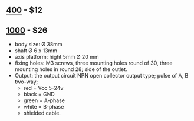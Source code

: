 
## [400](https://www.aliexpress.com/item/Free-Shipping-1pcx-Incremental-optical-rotary-encoder-400-pulse/1212996005.html) - $12

## [1000](https://www.aliexpress.com/item/Photoelectric-rotary-encoder-1000-pulse-1000-line-AB-two-phase-5-24V-with-coupling-1000P-R/32823981111.html) - $26

  * body size: Ø 38mm
  * shaft Ø 6 x 13mm
  * axis platform: hight 5mm Ø 20 mm
  * fixing holes: M3 screws, three mounting holes round of 30, three mounting holes in round 28; side of the outlet.
  * Output: the output circuit NPN open collector output type; pulse of A, B two-way;
    - red = Vcc 5-24v
    - black = GND
    - green = A-phase
    - white = B-phase
    - shielded cable.
   
   
